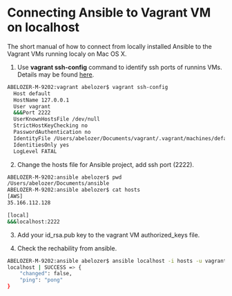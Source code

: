 # Connecting Ansible to Vagrant VM on localhost

The short manual of how to connect from locally installed Ansible to the Vagrant VMs running localy on Mac OS X.

1. Use **vagrant ssh-config** command to identify ssh ports of runnins VMs. Details may be found [here](http://automation.ipspace.net/Example:Creating_Ansible_Inventory_from_Vagrant_SSH_Configuration).

```bash
ABELOZER-M-9202:vagrant abelozer$ vagrant ssh-config
  Host default
  HostName 127.0.0.1
  User vagrant
  &&&Port 2222
  UserKnownHostsFile /dev/null
  StrictHostKeyChecking no
  PasswordAuthentication no
  IdentityFile /Users/abelozer/Documents/vagrant/.vagrant/machines/default/virtualbox/private_key
  IdentitiesOnly yes
  LogLevel FATAL
```

2. Change the hosts file for Ansible project, add ssh port (2222).

```bash
ABELOZER-M-9202:ansible abelozer$ pwd
/Users/abelozer/Documents/ansible
ABELOZER-M-9202:ansible abelozer$ cat hosts
[AWS]
35.166.112.128

[local]
&&&localhost:2222
```

3. Add your id_rsa.pub key to the vagrant VM authorized_keys file.

4. Check the rechability from ansible.

```bash
ABELOZER-M-9202:ansible abelozer$ ansible localhost -i hosts -u vagrant -m ping
localhost | SUCCESS => {
    "changed": false,
    "ping": "pong"
}
```
